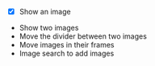 

- [x] Show an image
- Show two images
- Move the divider between two images
- Move images in their frames
- Image search to add images
